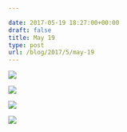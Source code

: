 ```yaml
---

date: 2017-05-19 18:27:00+00:00
draft: false
title: May 19
type: post
url: /blog/2017/5/may-19
---
```




  
![](/images/2017-05-19-20175may-19/IMG_1185.jpg)

  

  
![](/images/2017-05-19-20175may-19/IMG_1187.jpg)

  

  
![](/images/2017-05-19-20175may-19/IMG_1188.jpg)

  

  
![](/images/2017-05-19-20175may-19/IMG_1189.jpg)

  


